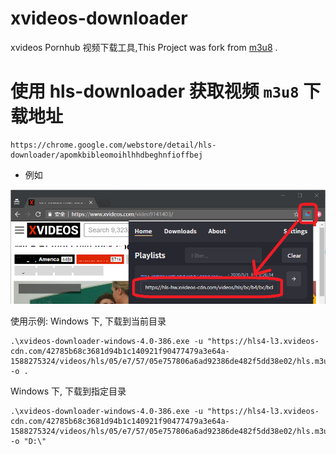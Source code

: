 # xvideos-downloader
xvideos Pornhub 视频下载工具,This Project was fork from [m3u8](https://octolinker-demo.now.sh/oopsguy/m3u8) .


# 使用 hls-downloader 获取视频 `m3u8` 下载地址

```
https://chrome.google.com/webstore/detail/hls-downloader/apomkbibleomoihlhhdbeghnfioffbej
```

* 例如

[![doodle]][doodle-story]

[doodle]: ./imgs/get-url.png "从Xvideos取得URL!"
[doodle-story]: https://mls.toh.info/


使用示例:
Windows 下, 下载到当前目录

```
.\xvideos-downloader-windows-4.0-386.exe -u "https://hls4-l3.xvideos-cdn.com/42785b68c3681d94b1c140921f90477479a3e64a-1588275324/videos/hls/05/e7/57/05e757806a6ad92386de482f5dd38e02/hls.m3u8" -o .
```


Windows 下, 下载到指定目录

```
.\xvideos-downloader-windows-4.0-386.exe -u "https://hls4-l3.xvideos-cdn.com/42785b68c3681d94b1c140921f90477479a3e64a-1588275324/videos/hls/05/e7/57/05e757806a6ad92386de482f5dd38e02/hls.m3u8" -o "D:\"
```


